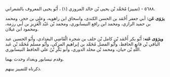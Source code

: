 ٥٦٨٨ - (تمييز) مُحَمَّد بْن يحيى بْن خالد المروزي (١) ، أَبُو يحيى المعروف بالشعراني.

**يرَوَى عَن:** أبي جعفر أَحْمَد بن الحسن الكندى، واسحاق ابن راهويه، وعلي بن حجر، ومحمد بن حميد الرازي، ومحمد ابن رافع النيسابوري، ومحمد بْن عَبْد الْعَزِيزِ بن أبي رزمة، ومحمود ابن غيلان.

**ويرَوَى عَنه:** أَبُو بكر أَحْمَد بْن كامل بْن خلف بن شجرة الْقَاضِي البغدادي، وأَبُو الحسين عبد الباقي بْن قانع الحافظ، وأَبُو الفضل مُحَمَّد بن إبراهيم المزكي، وأَبُو مسلم مُحَمَّد بْن عَبد اللَّهِ بْن حيان، ومحمد بْن مخلد الدوري، وأبو بَكْرِ بْنُ علي الحافظ النيسابوري.

وقدم نيسابور وبغداد وحدث بهما.

ذكرناه للتمييز بينهم.